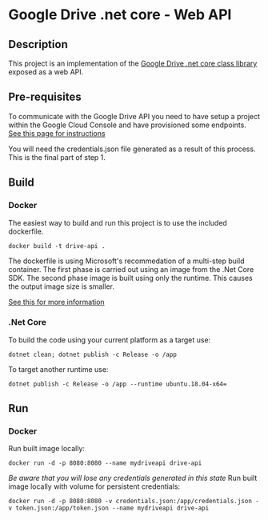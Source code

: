 # Google Drive .net core - Web API

## Description
This project is an implementation of the [Google Drive .net core class library](https://github.com/LouisChering/GoogleDrive.Core.DotnetCore) exposed as a web API.

## Pre-requisites
To communicate with the Google Drive API you need to have setup a project within the Google Cloud Console and have provisioned some endpoints.  
[See this page for instructions](https://developers.google.com/drive/api/v3/quickstart/nodejs)

You will need the credentials.json file generated as a result of this process. This is the final part of step 1.

## Build

### Docker
The easiest way to build and run this project is to use the included dockerfile.
```
docker build -t drive-api .
```

The dockerfile is using Microsoft's recommedation of a multi-step build container.  The first phase is carried out using an image from the .Net Core SDK.  The second phase image is built using only the runtime. This causes the output image size is smaller. 

[See this for more information](https://docs.docker.com/engine/examples/dotnetcore/)

### .Net Core
To build the code using your current platform as a target use:
```
dotnet clean; dotnet publish -c Release -o /app
```
To target another runtime use:
```
dotnet publish -c Release -o /app --runtime ubuntu.18.04-x64=
```

## Run
### Docker
Run built image locally:
```
docker run -d -p 8080:8080 --name mydriveapi drive-api
```
*Be aware that you will lose any credentials generated in this state*
Run built image locally with volume for persistent credentials:
```
docker run -d -p 8080:8080 -v credentials.json:/app/credentials.json -v token.json:/app/token.json --name mydriveapi drive-api
```
